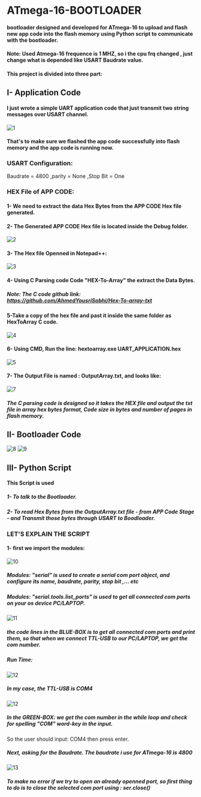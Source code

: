 # ATmega-16-BOOTLOADER

#### bootloader designed and developed for ATmega-16 to upload and flash new app code into the flash memory using Python script to communicate with the bootloader.
#### Note: Used Atmega-16 frequence is 1 MHZ, so i the cpu frq changed , just change what is depended like USART Baudrate value.
#### This project is divided into three part:

## I- Application Code
#### I just wrote a simple UART application code that just transmit two string messages over USART channel.
![1](https://user-images.githubusercontent.com/66730765/105389186-3acaa500-5c20-11eb-9110-2cb2aead450d.PNG)
#### That's to make sure we flashed the app code successfully into flash memory and the app code is running now.

### USART Configuration:
Baudrate = 4800 ,parity = None ,Stop Bit = One

### HEX File of APP CODE:
#### 1- We need to extract the data Hex Bytes from the APP CODE Hex file generated.
#### 2- The Generated APP CODE Hex file is located inside the Debug folder.
![2](https://user-images.githubusercontent.com/66730765/105389913-1de2a180-5c21-11eb-9e67-dc6b62e83959.PNG)
#### 3- The Hex file Openned in Notepad++:
![3](https://user-images.githubusercontent.com/66730765/105390530-d01a6900-5c21-11eb-9639-eaee9fed3f2d.PNG)
#### 4- Using C Parsing code Code "HEX-To-Array" the extract the Data Bytes.
##### Note: The C code github link: https://github.com/AhmedYousriSobhi/Hex-To-array-txt
#### 5-Take a copy of the hex file and past it inside the same folder as HexToArray C code.
![4](https://user-images.githubusercontent.com/66730765/105391151-7e261300-5c22-11eb-8cc7-8ee8db397352.PNG)
#### 6- Using CMD, Run the line:   hextoarray.exe UART_APPLICATION.hex
![5](https://user-images.githubusercontent.com/66730765/105391152-7f574000-5c22-11eb-97a9-a473c2b624cc.PNG)
#### 7- The Output File is named : OutputArray.txt, and looks like:
![7](https://user-images.githubusercontent.com/66730765/105391691-0c9a9480-5c23-11eb-8a04-d221ee01afa5.PNG)
##### The C parsing code is designed so it takes the HEX file and output the txt file in array hex bytes format, Code size in bytes and number of pages in flash memory. 

## II- Bootloader Code
![8](https://user-images.githubusercontent.com/66730765/105463206-62f5ea80-5c98-11eb-917e-2a82609d416d.PNG)
![9](https://user-images.githubusercontent.com/66730765/105463210-638e8100-5c98-11eb-82fe-266756800d8d.PNG)

## III- Python Script
#### This Script is used 
#####                  1- To talk to the Bootloader.
#####                  2- To read Hex Bytes from the OutputArray.txt file - from APP Code Stage - and Transmit those bytes through USART to Boodloader.
### LET'S EXPLAIN THE SCRIPT
#### 1- first we import the modules:
![10](https://user-images.githubusercontent.com/66730765/105463213-64271780-5c98-11eb-9849-af1733e98944.PNG)
##### Modules: "serial" is used to create a serial com port object, and configure its name, baudrate, parity, stop bit ,... etc 
##### Modules: "serial.tools.list_ports" is used to get all connected com ports on your os device PC/LAPTOP.
![11](https://user-images.githubusercontent.com/66730765/105465714-f381fa00-5c9b-11eb-97f6-462e3a0f504d.PNG)
##### the code lines in the BLUE-BOX is to get all connected com ports and print them, so that when we connect TTL-USB to our PC/LAPTOP, we get the com number.
##### Run Time: 
![12](https://user-images.githubusercontent.com/66730765/105466210-963a7880-5c9c-11eb-88ef-58d202f13f63.PNG)
##### In my case, the TTL-USB is COM4
![12](https://user-images.githubusercontent.com/66730765/105466316-b833fb00-5c9c-11eb-8613-75c924bc25d9.PNG)
##### In the GREEN-BOX: we get the com number in the while loop and check for spelling "COM" word-key in the input.
 So the user should input: COM4 then press enter.
##### Next, asking for the Baudrate. The baudrate i use for ATmega-16 is 4800
![13](https://user-images.githubusercontent.com/66730765/105467150-f251cc80-5c9d-11eb-85b4-fa0c9fec7d0c.PNG)
##### To make no error if we try to open an already openned port, so first thing to do is to close the selected com port using : ser.close()
